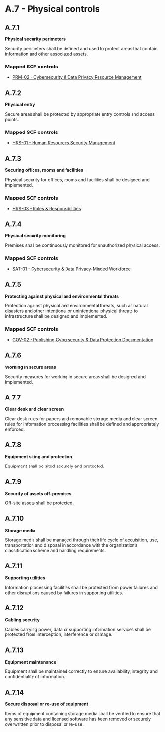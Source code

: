 # A.7 - Physical controls
## A.7.1
**Physical security perimeters**

Security perimeters shall be defined and used to protect areas that contain information and other associated assets.
### Mapped SCF controls
- [PRM-02 - Cybersecurity & Data Privacy Resource Management](../scf/prm-02-cybersecurity&dataprivacyresourcemanagement.md)
## A.7.2
**Physical entry**

Secure areas shall be protected by appropriate entry controls and access points.
### Mapped SCF controls
- [HRS-01 - Human Resources Security Management](../scf/hrs-01-humanresourcessecuritymanagement.md)
## A.7.3
**Securing offices, rooms and facilities**

Physical security for offices, rooms and facilities shall be designed and implemented.
### Mapped SCF controls
- [HRS-03 - Roles & Responsibilities](../scf/hrs-03-roles&responsibilities.md)
## A.7.4
**Physical security monitoring**

Premises shall be continuously monitored for unauthorized physical access.
### Mapped SCF controls
- [SAT-01 - Cybersecurity & Data Privacy-Minded Workforce](../scf/sat-01-cybersecurity&dataprivacy-mindedworkforce.md)
## A.7.5
**Protecting against physical and environmental threats**

Protection against physical and environmental threats, such as natural disasters and other intentional or unintentional physical threats to infrastructure shall be designed and implemented.
### Mapped SCF controls
- [GOV-02 - Publishing Cybersecurity & Data Protection Documentation](../scf/gov-02-publishingcybersecurity&dataprotectiondocumentation.md)
## A.7.6
**Working in secure areas**

Security measures for working in secure areas shall be designed and implemented.
## A.7.7
**Clear desk and clear screen**

Clear desk rules for papers and removable storage media and clear screen rules for information processing facilities shall be defined and appropriately enforced.
## A.7.8
**Equipment siting and protection**

Equipment shall be sited securely and protected.
## A.7.9
**Security of assets off-premises**

Off-site assets shall be protected.
## A.7.10
**Storage media**

Storage media shall be managed through their life cycle of acquisition, use, transportation and disposal in accordance with the organization’s classification scheme and handling requirements.
## A.7.11
**Supporting utilities**

Information processing facilities shall be protected from power failures and other disruptions caused by failures in supporting utilities.
## A.7.12
**Cabling security**

Cables carrying power, data or supporting information services shall be protected from interception, interference or damage.
## A.7.13
**Equipment maintenance**

Equipment shall be maintained correctly to ensure availability, integrity and confidentiality of information.
## A.7.14
**Secure disposal or re-use of equipment**

Items of equipment containing storage media shall be verified to ensure that any sensitive data and licensed software has been removed or securely overwritten prior to disposal or re-use.